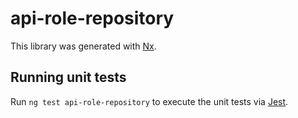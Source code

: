 # api-role-repository

This library was generated with [Nx](https://nx.dev).

## Running unit tests

Run `ng test api-role-repository` to execute the unit tests via [Jest](https://jestjs.io).
